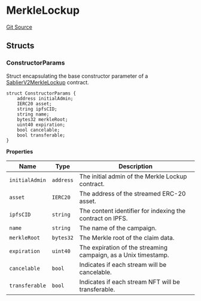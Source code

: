 # MerkleLockup

[Git Source](https://github.com/sablier-labs/v2-periphery/blob/73831c7dcaa5ec4e2fed6caa0f8040154e53030a/src/types/DataTypes.sol)

## Structs

### ConstructorParams

Struct encapsulating the base constructor parameter of a
[SablierV2MerkleLockup](/docs/contracts/v2/reference/periphery/contract.SablierV2MerkleLockup.md) contract.

```solidity
struct ConstructorParams {
    address initialAdmin;
    IERC20 asset;
    string ipfsCID;
    string name;
    bytes32 merkleRoot;
    uint40 expiration;
    bool cancelable;
    bool transferable;
}
```

**Properties**

| Name           | Type      | Description                                                    |
| -------------- | --------- | -------------------------------------------------------------- |
| `initialAdmin` | `address` | The initial admin of the Merkle Lockup contract.               |
| `asset`        | `IERC20`  | The address of the streamed ERC-20 asset.                      |
| `ipfsCID`      | `string`  | The content identifier for indexing the contract on IPFS.      |
| `name`         | `string`  | The name of the campaign.                                      |
| `merkleRoot`   | `bytes32` | The Merkle root of the claim data.                             |
| `expiration`   | `uint40`  | The expiration of the streaming campaign, as a Unix timestamp. |
| `cancelable`   | `bool`    | Indicates if each stream will be cancelable.                   |
| `transferable` | `bool`    | Indicates if each stream NFT will be transferable.             |
